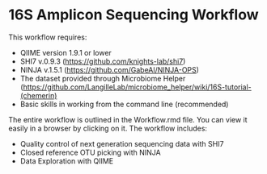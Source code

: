 # 16S Amplicon Sequencing Workflow

This workflow requires:
*	QIIME version 1.9.1 or lower
*	SHI7 v.0.9.3 (https://github.com/knights-lab/shi7)
*	NINJA v.1.5.1 (https://github.com/GabeAl/NINJA-OPS)
*	The dataset provided through Microbiome Helper (https://github.com/LangilleLab/microbiome_helper/wiki/16S-tutorial-(chemerin)
*	Basic skills in working from the command line (recommended)


The entire workflow is outlined in the Workflow.rmd file. You can view it easily in a browser by clicking on it. 
The workflow includes:
*	Quality control of next generation sequencing data with SHI7
*	Closed reference OTU picking with NINJA
*	Data Exploration with QIIME
